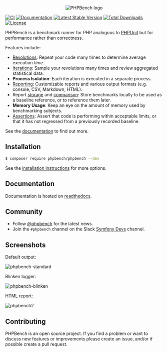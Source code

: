 <p  align="center">
    <img src="https://user-images.githubusercontent.com/530801/92305960-d2866a00-ef83-11ea-878a-10584e583da4.png" title="PHPBench logo"/>
</p>

[![CI](https://github.com/phpbench/phpbench/actions/workflows/ci.yaml/badge.svg)](https://github.com/phpbench/phpbench/actions/workflows/ci.yaml)
[![Documentation](https://github.com/phpbench/phpbench/actions/workflows/documentation.yaml/badge.svg)](https://github.com/phpbench/phpbench/actions/workflows/documentation.yaml)
[![Latest Stable Version](https://poser.pugx.org/phpbench/phpbench/v)](//packagist.org/packages/phpbench/phpbench) 
[![Total Downloads](https://poser.pugx.org/phpbench/phpbench/downloads)](//packagist.org/packages/phpbench/phpbench) 
[![License](https://poser.pugx.org/phpbench/phpbench/license)](//packagist.org/packages/phpbench/phpbench)

PHPBench is a benchmark runner for PHP analogous to
[PHPUnit](https://github.com/phpunit/phpunit) but for performance rather than
correctness.

Features include:

- [Revolutions](https://phpbench.readthedocs.io/en/latest/annotributes.html#revolutions): Repeat your code many times to determine average execution
  *time*.
- [Iterations](https://phpbench.readthedocs.io/en/latest/annotributes.html#iterations): Sample your revolutions many times and review aggregated
  statistical data.
- **Process Isolation**: Each iteration is executed in a separate process.
- [Reporting](https://phpbench.readthedocs.io/en/latest/reports.html): Customizable reports and various output formats (e.g.
  console, CSV, Markdown, HTML).
- Report [storage](https://phpbench.readthedocs.io/en/latest/storage.html) and [comparison](https://phpbench.readthedocs.io/en/latest/regression-testing.html): Store benchmarks locally to be used as a
  baseline reference, or to reference them later.
- **Memory Usage**: Keep an eye on the amount of memory used by benchmarking
  subjects.
- [Assertions](https://phpbench.readthedocs.io/en/latest/annotributes.html#assertions): Assert that code is performing within acceptable limits, or
  that it has not regressed from a previously recorded baseline.

See the [documentation](https://phpbench.readthedocs.io/en/latest/index.html)
to find out more.

Installation
------------

```bash
$ composer require phpbench/phpbench --dev
```

See the [installation instructions](http://phpbench.readthedocs.org/en/latest/installing.html) for more options.

Documentation
-------------

Documentation is hosted on [readthedocs](http://phpbench.readthedocs.org).

Community
---------

- Follow [@phpbench](https://twitter.com/phpbench) for the latest news.
- Join the `#phpbench` channel on the Slack [Symfony
  Devs](https://symfony-devs.slack.com/join/shared_invite/enQtMzM3NDA1NzEyMzg0LTgyNGYwYjFjMjY5YjllYWZkYTY2OWM4MDQzZTgzMmNjNGI3ZDJhYzE2Yjc4NmFmM2JiOTZjODg2MGJlM2RjMDU)
  channel.

Screenshots
-----------

Default output:

![phpbench-standard](https://user-images.githubusercontent.com/530801/92305757-14aeac00-ef82-11ea-87b1-077afc72f0f4.png)

Blinken logger:

![phpbench-blinken](https://user-images.githubusercontent.com/530801/92305786-4a539500-ef82-11ea-8a2c-db67968113b5.png)

HTML report:

![phpbench2](https://cloud.githubusercontent.com/assets/530801/10666918/bb61e438-78d4-11e5-8add-454c51261aa8.png)

Contributing
------------

PHPBench is an open source project. If you find a problem or want to discuss
new features or improvements please create an issue, and/or if possible create
a pull request.
